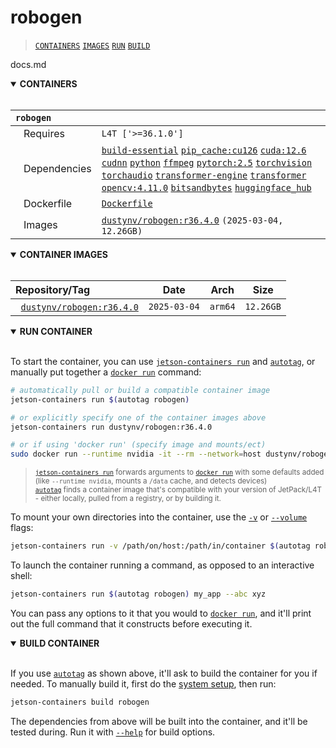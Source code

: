 # robogen

> [`CONTAINERS`](#user-content-containers) [`IMAGES`](#user-content-images) [`RUN`](#user-content-run) [`BUILD`](#user-content-build)

docs.md
<details open>
<summary><b><a id="containers">CONTAINERS</a></b></summary>
<br>

| **`robogen`** |                                                                                                                                                                                                                                                                                                                                                                                                                                                                                                                                                                                                      |
| :-- |:-----------------------------------------------------------------------------------------------------------------------------------------------------------------------------------------------------------------------------------------------------------------------------------------------------------------------------------------------------------------------------------------------------------------------------------------------------------------------------------------------------------------------------------------------------------------------------------------------------|
| &nbsp;&nbsp;&nbsp;Requires | `L4T ['>=36.1.0']`                                                                                                                                                                                                                                                                                                                                                                                                                                                                                                                                                                                   |
| &nbsp;&nbsp;&nbsp;Dependencies | [`build-essential`](/packages/build/build-essential) [`pip_cache:cu126`](/packages/cuda/cuda) [`cuda:12.6`](/packages/cuda/cuda) [`cudnn`](/packages/cuda/cudnn) [`python`](/packages/build/python) [`ffmpeg`](/packages/multimedia/ffmpeg) [`pytorch:2.5`](/packages/pytorch) [`torchvision`](/packages/pytorch/torchvision) [`torchaudio`](/packages/pytorch/torchaudio) [`transformer-engine`](/packages/ml/rust) [`transformer`](/packages/llm/transformers) [`opencv:4.11.0`](/packages/opencv) [`bitsandbytes`](/packages/llm/bitsandbytes) [`huggingface_hub`](/packages/llm/huggingface_hub) |
| &nbsp;&nbsp;&nbsp;Dockerfile | [`Dockerfile`](Dockerfile)                                                                                                                                                                                                                                                                                                                                                                                                                                                                                                                                                                           |
| &nbsp;&nbsp;&nbsp;Images | [`dustynv/robogen:r36.4.0`](https://hub.docker.com/r/dustynv/robogen/tags) `(2025-03-04, 12.26GB)`                                                                                                                                                                                                                                                                                                                                                                                                                                                                                                   |

</details>

<details open>
<summary><b><a id="images">CONTAINER IMAGES</a></b></summary>
<br>

| Repository/Tag | Date | Arch | Size |
| :-- | :--: | :--: | :--: |
| &nbsp;&nbsp;[`dustynv/robogen:r36.4.0`](https://hub.docker.com/r/dustynv/robogen/tags) | `2025-03-04` | `arm64` | `12.26GB` |


</details>

<details open>
<summary><b><a id="run">RUN CONTAINER</a></b></summary>
<br>

To start the container, you can use [`jetson-containers run`](/docs/run.md) and [`autotag`](/docs/run.md#autotag), or manually put together a [`docker run`](https://docs.docker.com/engine/reference/commandline/run/) command:
```bash
# automatically pull or build a compatible container image
jetson-containers run $(autotag robogen)

# or explicitly specify one of the container images above
jetson-containers run dustynv/robogen:r36.4.0

# or if using 'docker run' (specify image and mounts/ect)
sudo docker run --runtime nvidia -it --rm --network=host dustynv/robogen:r36.4.0
```
> <sup>[`jetson-containers run`](/docs/run.md) forwards arguments to [`docker run`](https://docs.docker.com/engine/reference/commandline/run/) with some defaults added (like `--runtime nvidia`, mounts a `/data` cache, and detects devices)</sup><br>
> <sup>[`autotag`](/docs/run.md#autotag) finds a container image that's compatible with your version of JetPack/L4T - either locally, pulled from a registry, or by building it.</sup>

To mount your own directories into the container, use the [`-v`](https://docs.docker.com/engine/reference/commandline/run/#volume) or [`--volume`](https://docs.docker.com/engine/reference/commandline/run/#volume) flags:
```bash
jetson-containers run -v /path/on/host:/path/in/container $(autotag robogen)
```
To launch the container running a command, as opposed to an interactive shell:
```bash
jetson-containers run $(autotag robogen) my_app --abc xyz
```
You can pass any options to it that you would to [`docker run`](https://docs.docker.com/engine/reference/commandline/run/), and it'll print out the full command that it constructs before executing it.
</details>
<details open>
<summary><b><a id="build">BUILD CONTAINER</b></summary>
<br>

If you use [`autotag`](/docs/run.md#autotag) as shown above, it'll ask to build the container for you if needed.  To manually build it, first do the [system setup](/docs/setup.md), then run:
```bash
jetson-containers build robogen
```
The dependencies from above will be built into the container, and it'll be tested during.  Run it with [`--help`](/jetson_containers/build.py) for build options.
</details>
